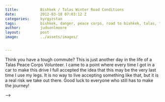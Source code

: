 ```yaml
---
title:			Bishkek / Talas Winter Road Conditions
date:			2012-03-18 07:03:12 Z
categories:		kyrgyzstan
tags:			bishkek, danger, peace corps, road to bishkek, talas, travel, winter
author:			judsonlmoore
layout:			post
image:			../assets/images/


---
```


Think you have a tough commute? This is just another day in the life of a Talas Peace Corps Volunteer. I came to a point where every time I got in a car to make this drive I full accepted the idea that this may be the very last time I use my legs. It is no way to live accepting something like that, but it is a real risk we take out there. Good luck to everyone who still has to make the journey!

<!--<!--[gallery link="file"]-->-->
